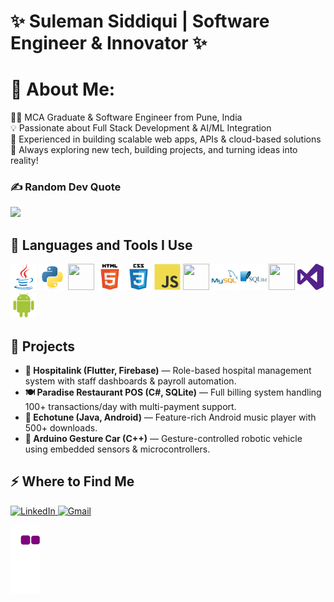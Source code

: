 ﻿<h1>✨ Suleman Siddiqui | Software Engineer & Innovator ✨</h1>

# 💫 About Me:
👨‍💻 MCA Graduate & Software Engineer from Pune, India<br>
💡 Passionate about Full Stack Development & AI/ML Integration<br>
🚀 Experienced in building scalable web apps, APIs & cloud-based solutions<br>
🌟 Always exploring new tech, building projects, and turning ideas into reality!

### ✍️ Random Dev Quote
![](https://quotes-github-readme.vercel.app/api?type=horizontal&theme=radical)

<h2>🚀 Languages and Tools I Use</h2>
<p>
<a href="https://www.java.com" target="_blank"><img src="https://raw.githubusercontent.com/devicons/devicon/master/icons/java/java-original.svg" width="42" height="42" /></a>
<a href="https://www.python.org" target="_blank"><img src="https://raw.githubusercontent.com/devicons/devicon/master/icons/python/python-original.svg" width="42" height="42" /></a>
<a href="https://flutter.dev" target="_blank"><img src="https://www.vectorlogo.zone/logos/flutterio/flutterio-icon.svg" width="42" height="42" /></a>
<a href="https://www.w3.org/html/" target="_blank"><img src="https://raw.githubusercontent.com/devicons/devicon/master/icons/html5/html5-original-wordmark.svg" width="42" height="42" /></a>
<a href="https://www.w3schools.com/css/" target="_blank"><img src="https://raw.githubusercontent.com/devicons/devicon/master/icons/css3/css3-original-wordmark.svg" width="42" height="42" /></a>
<a href="https://developer.mozilla.org/en-US/docs/Web/JavaScript" target="_blank"><img src="https://raw.githubusercontent.com/devicons/devicon/master/icons/javascript/javascript-original.svg" width="42" height="42" /></a>
<a href="https://firebase.google.com/" target="_blank"><img src="https://www.vectorlogo.zone/logos/firebase/firebase-icon.svg" width="42" height="42" /></a>
<a href="https://www.mysql.com/" target="_blank"><img src="https://raw.githubusercontent.com/devicons/devicon/master/icons/mysql/mysql-original-wordmark.svg" width="42" height="42" /></a>
<a href="https://www.sqlite.org/" target="_blank"><img src="https://raw.githubusercontent.com/devicons/devicon/master/icons/sqlite/sqlite-original-wordmark.svg" width="42" height="42" /></a>
<a href="https://git-scm.com/" target="_blank"><img src="https://www.vectorlogo.zone/logos/git-scm/git-scm-icon.svg" width="42" height="42" /></a>
<a href="https://code.visualstudio.com/" target="_blank"><img src="https://raw.githubusercontent.com/devicons/devicon/master/icons/visualstudio/visualstudio-plain.svg" width="42" height="42" /></a>
<a href="https://www.android.com/" target="_blank"><img src="https://raw.githubusercontent.com/devicons/devicon/master/icons/android/android-original.svg" width="42" height="42" /></a>
</p>

<h2>🧠 Projects</h2>
<ul>
<li><b>🏥 Hospitalink (Flutter, Firebase)</b> — Role-based hospital management system with staff dashboards & payroll automation.</li>
<li><b>🍽️ Paradise Restaurant POS (C#, SQLite)</b> — Full billing system handling 100+ transactions/day with multi-payment support.</li>
<li><b>🎵 Echotune (Java, Android)</b> — Feature-rich Android music player with 500+ downloads.</li>
<li><b>🤖 Arduino Gesture Car (C++)</b> — Gesture-controlled robotic vehicle using embedded sensors & microcontrollers.</li>
</ul>

<h2>⚡️ Where to Find Me</h2>
<p>
<a href="https://www.linkedin.com/in/suleman-siddiqui-828975257/" target="_blank">
<img src="https://img.shields.io/badge/LinkedIn-0077B5?style=for-the-badge&logo=linkedin&logoColor=white" alt="LinkedIn" />
</a>
<a href="mailto:sulemanaddu07@gmail.com" target="_blank">
<img src="https://img.shields.io/badge/Gmail-D14836?style=for-the-badge&logo=gmail&logoColor=white" alt="Gmail" />
</a>
</p>

![snake gif](https://github.com/Sulemanaddu/Sulemanaddu/blob/output/github-contribution-grid-snake.gif)





